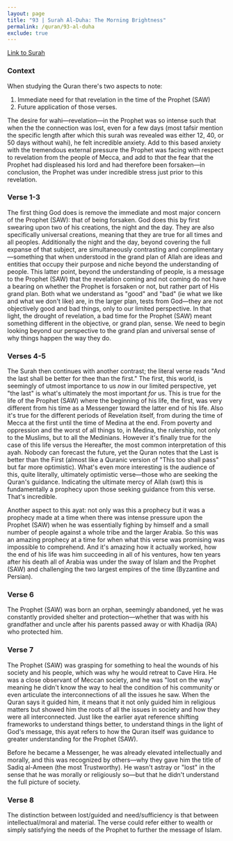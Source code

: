 ```yaml
---
layout: page
title: "93 | Surah Al-Duha: The Morning Brightness"
permalink: /quran/93-al-duha
exclude: true
---
```


[Link to Surah](http://al-quran.info/#93)

### Context

When studying the Quran there's two aspects to note:

1. Immediate need for that revelation in the time of the Prophet (SAW) 
2. Future application of those verses.  

The desire for wahi—revelation—in the Prophet was so intense such that when the the connection was lost, even for a few days (most tafsir mention the specific length after which this surah was revealed was either 12, 40, or 50 days without wahi), he felt incredible anxiety.  Add to this based anxiety with the tremendous external pressure the Prophet was facing with respect to revelation from the people of Mecca, and add to *that* the fear that the Prophet had displeased his lord and had therefore been forsaken—in conclusion, the Prophet was under incredible stress just prior to this revelation.

### Verse 1-3

The first thing God does is remove the immediate and most major concern of the Prophet (SAW): that of being forsaken.  God does this by first swearing upon two of his creations, the night and the day.  They are also specifically universal creations, meaning that they are true for all times and all peoples.  Additionally the night and the day, beyond covering the full expanse of that subject, are simultaneously contrasting and complimentary—something that when understood in the grand plan of Allah are ideas and entities that occupy their purpose and niche beyond the understanding of people.  This latter point, beyond the understanding of people, is a message to the Prophet (SAW) that the revelation coming and not coming do not have a bearing on whether the Prophet is forsaken or not, but rather part of His grand plan.  Both what we understand as "good" and "bad" (ie what we like and what we don't like) are, in the larger plan, tests from God—they are not objectively good and bad things, only to our limited perspective.  In that light, the drought of revelation, a bad time for the Prophet (SAW) meant something different in the objective, or grand plan, sense.  We need to begin looking beyond our perspective to the grand plan and universal sense of why things happen the way they do.

### Verses 4-5

The Surah then continues with another contrast; the literal verse reads "And the last shall be better for thee than the first." The first, this world, is seemingly of utmost importance to us *now* in our limited perspective, yet "the last" is what's ultimately the most important *for* us.  This is true for the life of the Prophet (SAW) where the beginning of his life, the first, was very different from his time as a Messenger toward the latter end of his life.  Also it's true for the different periods of Revelation itself, from during the time of Mecca at the first until the time of Medina at the end.  From poverty and oppression and the worst of all things to, in Medina, the rulership, not only to the Muslims, but to all the Medinians.  However it's finally true for the case of this life versus the Hereafter, the most common interpretation of this ayah.  Nobody can forecast the future, yet the Quran notes that the Last is better than the First (almost like a Quranic version of "This too shall pass" but far more optimistic).  What's even more interesting is the audience of this, quite literally, ultimately optimistic verse—those who are seeking the Quran's guidance.  Indicating the ultimate mercy of Allah (swt) this is fundamentally a prophecy upon those seeking guidance from this verse.  That's incredible.

Another aspect to this ayat: not only was this a prophecy but it was a prophecy made at a time when there was intense pressure upon the Prophet (SAW) when he was essentially fighing by himself and a small number of people against a whole tribe and the larger Arabia.  So this was an amazing prophecy at a time for when what this verse was promising was impossible to comprehend.  And it's amazing how it actually worked, how the end of his life was him succeeding in all of his ventures, how ten years after his death all of Arabia was under the sway of Islam and the Prophet (SAW) and challenging the two largest empires of the time (Byzantine and Persian).

### Verse 6

The Prophet (SAW) was born an orphan, seemingly abandoned, yet he was constantly provided shelter and protection—whether that was with his grandfather and uncle after his parents passed away or with Khadija (RA) who protected him.  

### Verse 7

The Prophet (SAW) was grasping for something to heal the wounds of his society and his people, which was why he would retreat to Cave Hira.  He was a close observant of Meccan society, and he was "lost on the way" meaning he didn't know the way to heal the condition of his community or even articulate the interconnections of all the issues he saw.  When the Quran says it guided him, it means that it not only guided him in religious matters but showed him the roots of all the issues in society and how they were all interconnected.  Just like the earlier ayat reference shifting frameworks to understand things better, to understand things in the light of God's message, this ayat refers to how the Quran itself was guidance to greater understanding for the Prophet (SAW).  

Before he became a Messenger, he was already elevated intellectually and morally, and this was recognized by others—why they gave him the title of Sadiq al-Ameen (the most Trustworthy).  He wasn't astray or "lost" in the sense that he was morally or religiously so—but that he didn't understand the full picture of society. 

### Verse 8

The distinction between lost/guided and need/sufficiency is that between intellectual/moral and material.  The verse could refer either to wealth or simply satisfying the needs of the Prophet to further the message of Islam.
